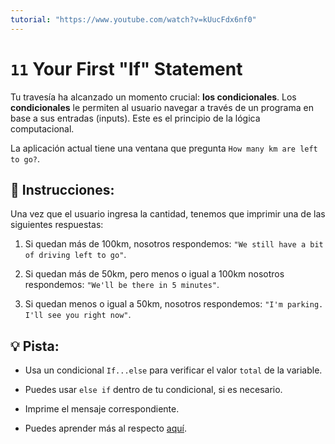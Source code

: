 ```yaml
---
tutorial: "https://www.youtube.com/watch?v=kUucFdx6nf0"
---
```


# `11` Your First "If" Statement

Tu travesía ha alcanzado un momento crucial: **los condicionales**. Los **condicionales** le permiten al usuario navegar a través de un programa en base a sus entradas (inputs). Este es el principio de la lógica computacional.

La aplicación actual tiene una ventana que pregunta `How many km are left to go?`. 

## 📝 Instrucciones:

Una vez que el usuario ingresa la cantidad, tenemos que imprimir una de las siguientes respuestas:

1. Si quedan más de 100km, nosotros respondemos: `"We still have a bit of driving left to go"`.

2. Si quedan más de 50km, pero menos o igual a 100km nosotros respondemos: `"We'll be there in 5 minutes"`.

3. Si quedan menos o igual a 50km, nosotros respondemos: `"I'm parking. I'll see you right now"`.

## 💡 Pista:

+ Usa un condicional `If...else` para verificar el valor `total` de la variable.

+ Puedes usar `else if` dentro de tu condicional, si es necesario.

+ Imprime el mensaje correspondiente. 

+ Puedes aprender más al respecto [aquí](https://developer.mozilla.org/en-US/docs/Web/JavaScript/Reference/Statements/if...else).
